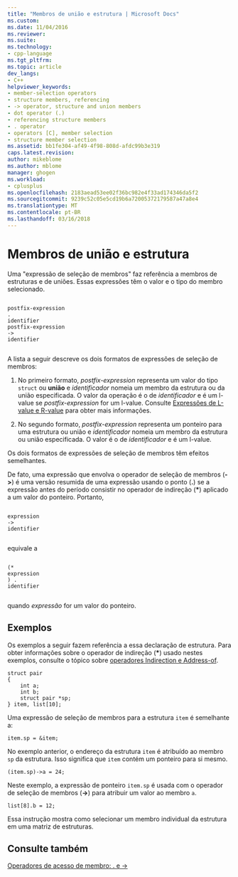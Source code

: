 ```yaml
---
title: "Membros de união e estrutura | Microsoft Docs"
ms.custom: 
ms.date: 11/04/2016
ms.reviewer: 
ms.suite: 
ms.technology:
- cpp-language
ms.tgt_pltfrm: 
ms.topic: article
dev_langs:
- C++
helpviewer_keywords:
- member-selection operators
- structure members, referencing
- -> operator, structure and union members
- dot operator (.)
- referencing structure members
- . operator
- operators [C], member selection
- structure member selection
ms.assetid: bb1fe304-af49-4f98-808d-afdc99b3e319
caps.latest.revision: 
author: mikeblome
ms.author: mblome
manager: ghogen
ms.workload:
- cplusplus
ms.openlocfilehash: 2183aead53ee02f36bc982e4f33ad174346da5f2
ms.sourcegitcommit: 9239c52c05e5cd19b6a72005372179587a47a8e4
ms.translationtype: MT
ms.contentlocale: pt-BR
ms.lasthandoff: 03/16/2018
---
```

# <a name="structure-and-union-members"></a>Membros de união e estrutura
Uma "expressão de seleção de membros" faz referência a membros de estruturas e de uniões. Essas expressões têm o valor e o tipo do membro selecionado.  
  
```  
  
postfix-expression  
.  
identifier  
postfix-expression  
->  
identifier  
  
```  
  
 A lista a seguir descreve os dois formatos de expressões de seleção de membros:  
  
1.  No primeiro formato, *postfix-expression* representa um valor do tipo `struct` ou **união** e *identificador* nomeia um membro da estrutura ou da união especificada. O valor da operação é o de *identificador* e é um l-value se *postfix-expression* for um l-value. Consulte [Expressões de L-value e R-value](../c-language/l-value-and-r-value-expressions.md) para obter mais informações.  
  
2.  No segundo formato, *postfix-expression* representa um ponteiro para uma estrutura ou união e *identificador* nomeia um membro da estrutura ou união especificada. O valor é o de *identificador* e é um l-value.  
  
 Os dois formatos de expressões de seleção de membros têm efeitos semelhantes.  
  
 De fato, uma expressão que envolva o operador de seleção de membros (**->**) é uma versão resumida de uma expressão usando o ponto (**.**) se a expressão antes do período consistir no operador de indireção (**\***) aplicado a um valor do ponteiro. Portanto,  
  
```  
  
expression  
->  
identifier  
  
```  
  
 equivale a  
  
```  
  
(*  
expression  
) .  
identifier  
  
```  
  
 quando *expressão* for um valor do ponteiro.  
  
## <a name="examples"></a>Exemplos  
 Os exemplos a seguir fazem referência a essa declaração de estrutura. Para obter informações sobre o operador de indireção (**\***) usado nestes exemplos, consulte o tópico sobre [operadores Indirection e Address-of](../c-language/indirection-and-address-of-operators.md).  
  
```  
struct pair   
{  
    int a;  
    int b;  
    struct pair *sp;  
} item, list[10];  
```  
  
 Uma expressão de seleção de membros para a estrutura `item` é semelhante a:  
  
```  
item.sp = &item;  
```  
  
 No exemplo anterior, o endereço da estrutura `item` é atribuído ao membro `sp` da estrutura. Isso significa que `item` contém um ponteiro para si mesmo.  
  
```  
(item.sp)->a = 24;  
```  
  
 Neste exemplo, a expressão de ponteiro `item.sp` é usada com o operador de seleção de membros (**->**) para atribuir um valor ao membro `a`.  
  
```  
list[8].b = 12;  
```  
  
 Essa instrução mostra como selecionar um membro individual da estrutura em uma matriz de estruturas.  
  
## <a name="see-also"></a>Consulte também  
 [Operadores de acesso de membro: . e ->](../cpp/member-access-operators-dot-and.md)